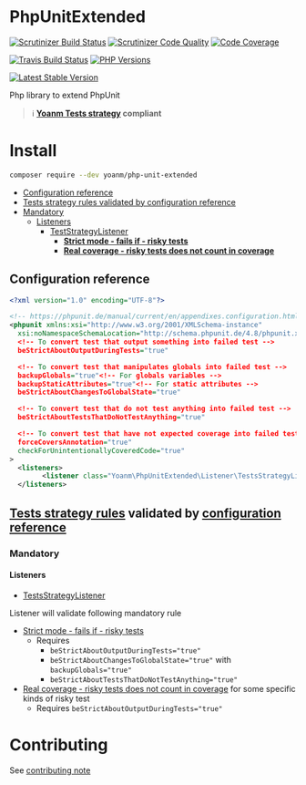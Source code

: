 # PhpUnitExtended
[![Scrutinizer Build Status](https://img.shields.io/scrutinizer/build/g/yoanm/PhpUnitExtended.svg?label=Scrutinizer)](https://scrutinizer-ci.com/g/yoanm/PhpUnitExtended/?branch=master) [![Scrutinizer Code Quality](https://img.shields.io/scrutinizer/g/yoanm/PhpUnitExtended.svg?label=Code%20quality)](https://scrutinizer-ci.com/g/yoanm/PhpUnitExtended/?branch=master) [![Code Coverage](https://img.shields.io/scrutinizer/coverage/g/yoanm/PhpUnitExtended.svg?label=Coverage)](https://scrutinizer-ci.com/g/yoanm/PhpUnitExtended/?branch=master)

[![Travis Build Status](https://img.shields.io/travis/yoanm/PhpUnitExtended/master.svg?label=travis)](https://travis-ci.org/yoanm/PhpUnitExtended) [![PHP Versions](https://img.shields.io/badge/php-5.5%20%2F%205.6%20%2F%207.0-8892BF.svg)](https://php.net/)

[![Latest Stable Version](https://img.shields.io/packagist/v/yoanm/php-unit-extended.svg)](https://packagist.org/packages/yoanm/php-unit-extended)

Php library to extend PhpUnit
> :information_source: **[Yoanm Tests strategy](https://github.com/yoanm/Readme/blob/master/strategy/tests/README.md) compliant**

# Install
```bash
composer require --dev yoanm/php-unit-extended
```

 * [Configuration reference](#configuration-reference)
 * [Tests strategy rules validated by configuration reference](#rules-validated)
  * [Mandatory](#rules-validated-mandatory)
    * [Listeners](#rules-validated-mandatory-listeners)
      * [TestStrategyListener](#rules-validated-mandatory-listeners-TestsStrategyListener)
        * [**Strict mode - fails if - risky tests**](#rules-validated-mandatory-listeners-TestsStrategyListener-rule-1)
        * [**Real coverage - risky tests  does not count in coverage**](#rules-validated-mandatory-listeners-TestsStrategyListener-rule-1)

## Configuration reference
```xml
<?xml version="1.0" encoding="UTF-8"?>

<!-- https://phpunit.de/manual/current/en/appendixes.configuration.html -->
<phpunit xmlns:xsi="http://www.w3.org/2001/XMLSchema-instance"
  xsi:noNamespaceSchemaLocation="http://schema.phpunit.de/4.8/phpunit.xsd"
  <!-- To convert test that output something into failed test -->
  beStrictAboutOutputDuringTests="true"

  <!-- To convert test that manipulates globals into failed test -->
  backupGlobals="true"<!-- For globals variables -->
  backupStaticAttributes="true"<!-- For static attributes -->
  beStrictAboutChangesToGlobalState="true"

  <!-- To convert test that do not test anything into failed test -->
  beStrictAboutTestsThatDoNotTestAnything="true"

  <!-- To convert test that have not expected coverage into failed test -->
  forceCoversAnnotation="true"
  checkForUnintentionallyCoveredCode="true"
>
  <listeners>
        <listener class="Yoanm\PhpUnitExtended\Listener\TestsStrategyListener"/>
  </listeners>
```

<a name="rules-validated"></a>
## [Tests strategy rules](https://github.com/yoanm/Readme/blob/master/strategy/tests/README.md#rules) validated by [configuration reference](#configuration-reference)

<a name="rules-validated-mandatory"></a>
### Mandatory

<a name="rules-validated-mandatory-listeners"></a>
#### Listeners
<a name="rules-validated-mandatory-listeners-TestsStrategyListener"></a>
 * [TestsStrategyListener](./src/Yoanm/PhpUnitExtended/Listener/TestsStrategyListener.php)

 Listener will validate following mandatory rule
<a name="rules-validated-mandatory-listeners-TestsStrategyListener-rule-1"></a>
  * [Strict mode - fails if - risky tests](https://github.com/yoanm/Readme/blob/master/strategy/tests/README.md#rules-strict-mode-fails-if-risky-tests)
    * Requires
      * `beStrictAboutOutputDuringTests="true"`
      * `beStrictAboutChangesToGlobalState="true"` with `backupGlobals="true"`
      * `beStrictAboutTestsThatDoNotTestAnything="true"`
<a name="rules-validated-mandatory-listeners-TestsStrategyListener-rule-1"></a>
  * [Real coverage - risky tests  does not count in coverage](https://github.com/yoanm/Readme/blob/master/strategy/tests/README.md#rules-real-coverage-risky-tests) for some specific kinds of risky test   
     * Requires `beStrictAboutOutputDuringTests="true"`

# Contributing
See [contributing note](./CONTRIBUTING.md)
